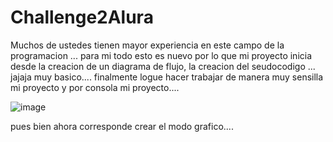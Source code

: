 # Challenge2Alura

Muchos de ustedes tienen mayor experiencia en este campo de la programacion ... para mi todo esto es nuevo por lo que mi proyecto inicia desde la creacion de un diagrama de flujo, la creacion del seudocodigo  ... jajaja muy basico.... finalmente logue hacer trabajar de manera muy sensilla mi proyecto y por consola mi proyecto....

![image](https://github.com/zashj/Challenge2Alura/assets/41695358/769ff2eb-5a11-403b-9c67-47f369b94644)


pues bien ahora corresponde crear el modo grafico.... 

